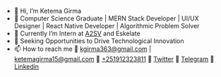 - 👋 Hi, I’m Ketema Girma 
- 👀 Computer Science Graduate | MERN Stack Developer | UI/UX Designer | React Native Developer | Algorithmic Problem Solver
- 🌱 Currently I’m Intern at [A2SV]([url](https://a2sv.org/)) and Eskelate
- 💞️ Seeking Opportunities to Drive Technological Innovation
- 📫 How to reach me 
    📮 [kgirma363@gmail.com](kgirma363@gmail.com) | [ketemagirma15@gmail.com](ketemagirma15@gmail.com)
    🤳 [+251912323811](+251912323811) 
    📮 [Twitter](@KetemaGirma6) 
    📮 [Telegram](@thesevendot) 
    📮 [Linkedin]([url](https://www.linkedin.com/in/ketema-girma-608729228))
    
